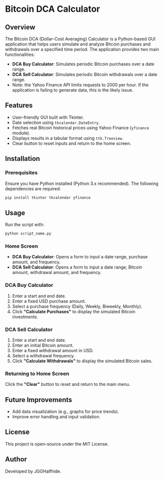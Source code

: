 # Bitcoin DCA Calculator

## Overview
The Bitcoin DCA (Dollar-Cost Averaging) Calculator is a Python-based GUI application that helps users simulate and analyze Bitcoin purchases and withdrawals over a specified time period. The application provides two main functionalities:
- **DCA Buy Calculator**: Simulates periodic Bitcoin purchases over a date range.
- **DCA Sell Calculator**: Simulates periodic Bitcoin withdrawals over a date range.
- Note: the Yahoo Finance API limits requests to 2000 per hour. If the application is failing to generate data, this is the likely issue. 

## Features
- User-friendly GUI built with Tkinter.
- Date selection using `tkcalendar.DateEntry`.
- Fetches real Bitcoin historical prices using Yahoo Finance (`yfinance` module).
- Displays results in a tabular format using `ttk.Treeview`.
- Clear button to reset inputs and return to the home screen.

## Installation
### Prerequisites
Ensure you have Python installed (Python 3.x recommended). The following dependencies are required:
```sh
pip install tkinter tkcalendar yfinance
```

## Usage
Run the script with:
```sh
python script_name.py
```

### Home Screen
- **DCA Buy Calculator**: Opens a form to input a date range, purchase amount, and frequency.
- **DCA Sell Calculator**: Opens a form to input a date range, Bitcoin amount, withdrawal amount, and frequency.

### DCA Buy Calculator
1. Enter a start and end date.
2. Enter a fixed USD purchase amount.
3. Select a purchase frequency (Daily, Weekly, Biweekly, Monthly).
4. Click **"Calculate Purchases"** to display the simulated Bitcoin investments.

### DCA Sell Calculator
1. Enter a start and end date.
2. Enter an initial Bitcoin amount.
3. Enter a fixed withdrawal amount in USD.
4. Select a withdrawal frequency.
5. Click **"Calculate Withdrawals"** to display the simulated Bitcoin sales.

### Returning to Home Screen
Click the **"Clear"** button to reset and return to the main menu.

## Future Improvements
- Add data visualization (e.g., graphs for price trends).
- Improve error handling and input validation.

## License
This project is open-source under the MIT License.

## Author
Developed by JGGHalfhide.

